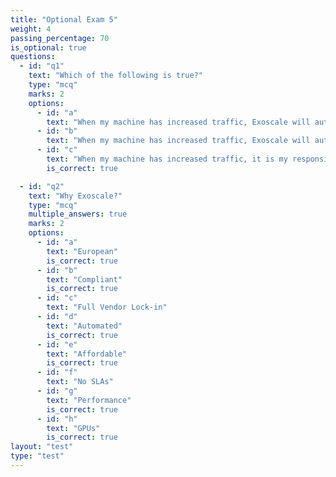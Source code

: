 ```yaml
---
title: "Optional Exam 5"
weight: 4
passing_percentage: 70
is_optional: true
questions:
  - id: "q1"
    text: "Which of the following is true?"
    type: "mcq"
    marks: 2
    options:
      - id: "a"
        text: "When my machine has increased traffic, Exoscale will automatically scale up my machine to a bigger size."
      - id: "b"
        text: "When my machine has increased traffic, Exoscale will automatically start more copies of my machine to handle the load."
      - id: "c"
        text: "When my machine has increased traffic, it is my responsibility to build a scalable architecture."
        is_correct: true

  - id: "q2"
    text: "Why Exoscale?"
    type: "mcq"
    multiple_answers: true
    marks: 2
    options:
      - id: "a"
        text: "European"
        is_correct: true
      - id: "b"
        text: "Compliant"
        is_correct: true
      - id: "c"
        text: "Full Vendor Lock-in"
      - id: "d"
        text: "Automated"
        is_correct: true
      - id: "e"
        text: "Affordable"
        is_correct: true
      - id: "f"
        text: "No SLAs"
      - id: "g"
        text: "Performance"
        is_correct: true
      - id: "h"
        text: "GPUs"
        is_correct: true
layout: "test"
type: "test"
---
```

